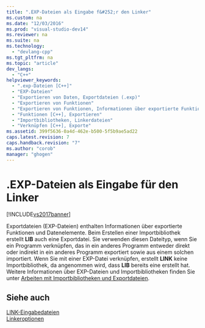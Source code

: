 ```yaml
---
title: ".EXP-Dateien als Eingabe f&#252;r den Linker"
ms.custom: na
ms.date: "12/03/2016"
ms.prod: "visual-studio-dev14"
ms.reviewer: na
ms.suite: na
ms.technology: 
  - "devlang-cpp"
ms.tgt_pltfrm: na
ms.topic: "article"
dev_langs: 
  - "C++"
helpviewer_keywords: 
  - ".exp-Dateien [C++]"
  - "EXP-Dateien"
  - "Exportieren von Daten, Exportdateien (.exp)"
  - "Exportieren von Funktionen"
  - "Exportieren von Funktionen, Informationen über exportierte Funktionen"
  - "Funktionen [C++], Exportieren"
  - "Importbibliotheken, Linkerdateien"
  - "Verknüpfen [C++], Exporte"
ms.assetid: 399f5636-0a4d-462e-b500-5f5b9ae5ad22
caps.latest.revision: 7
caps.handback.revision: "7"
ms.author: "corob"
manager: "ghogen"
---
```

# .EXP-Dateien als Eingabe f&#252;r den Linker
[!INCLUDE[vs2017banner](../../assembler/inline/includes/vs2017banner.md)]

Exportdateien \(EXP\-Dateien\) enthalten Informationen über exportierte Funktionen und Datenelemente.  Beim Erstellen einer Importbibliothek erstellt **LIB** auch eine Exportdatei.  Sie verwenden diesen Dateityp, wenn Sie ein Programm verknüpfen, das in ein anderes Programm entweder direkt oder indirekt in ein anderes Programm exportiert sowie aus einem solchen importiert.  Wenn Sie mit einer EXP\-Datei verknüpfen, erstellt **LINK** keine Importbibliothek, da angenommen wird, dass **LIB** bereits eine erstellt hat.  Weitere Informationen über EXP\-Dateien und Importbibliotheken finden Sie unter [Arbeiten mit Importbibliotheken und Exportdateien](../../build/reference/working-with-import-libraries-and-export-files.md).  
  
## Siehe auch  
 [LINK\-Eingabedateien](../../build/reference/link-input-files.md)   
 [Linkeroptionen](../../build/reference/linker-options.md)